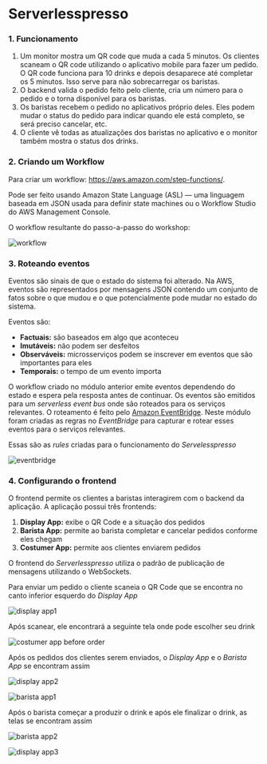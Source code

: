 # Serverlesspresso

### 1. Funcionamento
1. Um monitor mostra um QR code que muda a cada 5 minutos. Os clientes scaneam o QR code utilizando o aplicativo mobile para fazer um pedido. O QR code funciona para 10 drinks e depois desaparece até completar os 5 minutos. Isso serve para não sobrecarregar os baristas.  
2. O backend valida o pedido feito pelo cliente, cria um número para o pedido e o torna disponível para os baristas.   
3. Os baristas recebem o pedido no aplicativos próprio deles. Eles podem mudar o status do pedido para indicar quando ele está completo, se será preciso cancelar, etc.
4. O cliente vê todas as atualizações dos baristas no aplicativo e o monitor também mostra o status dos drinks. 

### 2. Criando um Workflow
Para criar um workflow: https://aws.amazon.com/step-functions/.

Pode ser feito usando Amazon State Language (ASL) — uma linguagem baseada em JSON usada para definir state machines ou o Workflow Studio do AWS Management Console.

O workflow resultante do passo-a-passo do workshop: 

![workflow](./stepfunctions_graph.png)


### 3. Roteando eventos
Eventos são sinais de que o estado do sistema foi alterado. Na AWS, eventos são representados por mensagens JSON contendo um conjunto de fatos sobre o que mudou e o que potencialmente pode mudar no estado do sistema.

Eventos são:
- **Factuais:** são baseados em algo que aconteceu
- **Imutáveis:** não podem ser desfeitos
- **Observáveis:** microsserviços podem se inscrever em eventos que são importantes para eles
- **Temporais:** o tempo de um evento importa

O workflow criado no módulo anterior emite eventos dependendo do estado e espera pela resposta antes de continuar. Os eventos são emitidos para um _serverless event bus_ onde são roteados para os serviços relevantes. O roteamento é feito pelo [Amazon EventBridge](https://aws.amazon.com/eventbridge/). Neste módulo foram criadas as regras no _EventBridge_ para capturar e rotear esses eventos para o serviços relevantes.

Essas são as _rules_ criadas para o funcionamento do _Servelesspresso_

![eventbridge](./eventbridge.png)

### 4. Configurando o frontend
O frontend permite os clientes a baristas interagirem com o backend da aplicação. A aplicação possui três frontends:
1. **Display App:** exibe o QR Code e a situação dos pedidos
2. **Barista App:** permite ao barista completar e cancelar pedidos conforme eles chegam 
3. **Costumer App:** permite aos clientes enviarem pedidos

O frontend do _Serverlesspresso_ utiliza o padrão de publicação de mensagens utilizando o WebSockets.

Para enviar um pedido o cliente scaneia o QR Code que se encontra no canto inferior esquerdo do _Display App_

![display app1](./display-app.png)

Após scanear, ele encontrará a seguinte tela onde pode escolher seu drink

![costumer app before order](./costumer-app.jpg)

Após os pedidos dos clientes serem enviados, o _Display App_ e o _Barista App_ se encontram assim

![display app2](./display-app1.png)

![barista app1](./barista-app1.png)

Após o barista começar a produzir o drink e após ele finalizar o drink, as telas se encontram assim

![barista app2](./barista-app2.png)

![display app3](./display-app2.png)


